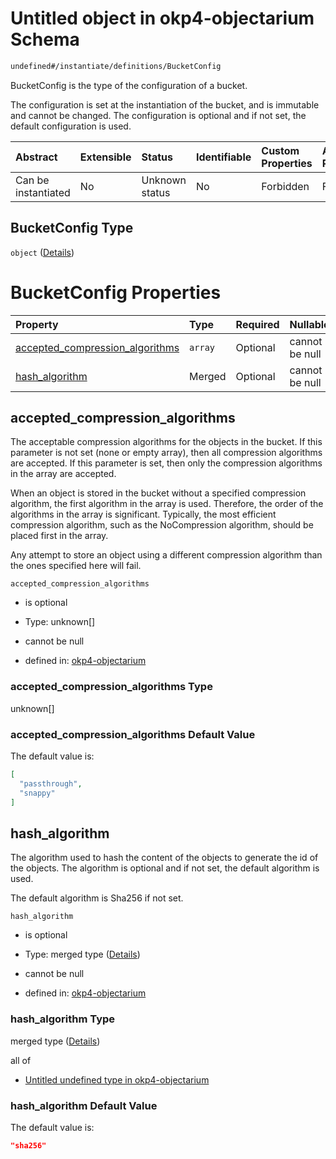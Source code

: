 # Untitled object in okp4-objectarium Schema

```txt
undefined#/instantiate/definitions/BucketConfig
```

BucketConfig is the type of the configuration of a bucket.

The configuration is set at the instantiation of the bucket, and is immutable and cannot be changed. The configuration is optional and if not set, the default configuration is used.

| Abstract            | Extensible | Status         | Identifiable | Custom Properties | Additional Properties | Access Restrictions | Defined In                                                                     |
| :------------------ | :--------- | :------------- | :----------- | :---------------- | :-------------------- | :------------------ | :----------------------------------------------------------------------------- |
| Can be instantiated | No         | Unknown status | No           | Forbidden         | Forbidden             | none                | [okp4-objectarium.json\*](schema/okp4-objectarium.json "open original schema") |

## BucketConfig Type

`object` ([Details](okp4-objectarium-instantiatemsg-definitions-bucketconfig.md))

# BucketConfig Properties

| Property                                                              | Type    | Required | Nullable       | Defined by                                                                                                                                                                                                              |
| :-------------------------------------------------------------------- | :------ | :------- | :------------- | :---------------------------------------------------------------------------------------------------------------------------------------------------------------------------------------------------------------------- |
| [accepted\_compression\_algorithms](#accepted_compression_algorithms) | `array` | Optional | cannot be null | [okp4-objectarium](okp4-objectarium-instantiatemsg-definitions-bucketconfig-properties-accepted_compression_algorithms.md "undefined#/instantiate/definitions/BucketConfig/properties/accepted_compression_algorithms") |
| [hash\_algorithm](#hash_algorithm)                                    | Merged  | Optional | cannot be null | [okp4-objectarium](okp4-objectarium-instantiatemsg-definitions-bucketconfig-properties-hash_algorithm.md "undefined#/instantiate/definitions/BucketConfig/properties/hash_algorithm")                                   |

## accepted\_compression\_algorithms

The acceptable compression algorithms for the objects in the bucket. If this parameter is not set (none or empty array), then all compression algorithms are accepted. If this parameter is set, then only the compression algorithms in the array are accepted.

When an object is stored in the bucket without a specified compression algorithm, the first algorithm in the array is used. Therefore, the order of the algorithms in the array is significant. Typically, the most efficient compression algorithm, such as the NoCompression algorithm, should be placed first in the array.

Any attempt to store an object using a different compression algorithm than the ones specified here will fail.

`accepted_compression_algorithms`

* is optional

* Type: unknown\[]

* cannot be null

* defined in: [okp4-objectarium](okp4-objectarium-instantiatemsg-definitions-bucketconfig-properties-accepted_compression_algorithms.md "undefined#/instantiate/definitions/BucketConfig/properties/accepted_compression_algorithms")

### accepted\_compression\_algorithms Type

unknown\[]

### accepted\_compression\_algorithms Default Value

The default value is:

```json
[
  "passthrough",
  "snappy"
]
```

## hash\_algorithm

The algorithm used to hash the content of the objects to generate the id of the objects. The algorithm is optional and if not set, the default algorithm is used.

The default algorithm is Sha256 if not set.

`hash_algorithm`

* is optional

* Type: merged type ([Details](okp4-objectarium-instantiatemsg-definitions-bucketconfig-properties-hash_algorithm.md))

* cannot be null

* defined in: [okp4-objectarium](okp4-objectarium-instantiatemsg-definitions-bucketconfig-properties-hash_algorithm.md "undefined#/instantiate/definitions/BucketConfig/properties/hash_algorithm")

### hash\_algorithm Type

merged type ([Details](okp4-objectarium-instantiatemsg-definitions-bucketconfig-properties-hash_algorithm.md))

all of

* [Untitled undefined type in okp4-objectarium](okp4-objectarium-instantiatemsg-definitions-bucketconfig-properties-hash_algorithm-allof-0.md "check type definition")

### hash\_algorithm Default Value

The default value is:

```json
"sha256"
```
